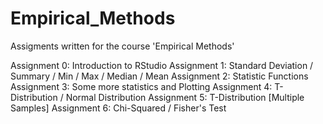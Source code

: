 Empirical_Methods
=================
Assigments written for the course 'Empirical Methods'

Assignment 0: Introduction to RStudio
Assignment 1: Standard Deviation / Summary / Min / Max / Median / Mean
Assignment 2: Statistic Functions
Assignment 3: Some more statistics and Plotting
Assignment 4: T-Distribution / Normal Distribution
Assignment 5: T-Distribution [Multiple Samples]
Assignment 6: Chi-Squared / Fisher's Test
